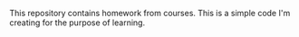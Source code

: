 This repository contains homework from courses. 
This is a simple code I'm creating for the purpose of learning.